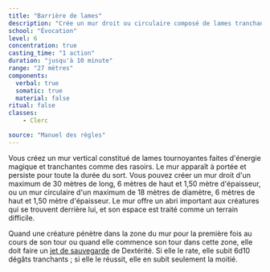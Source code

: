 ```yaml
---
title: "Barrière de lames"
description: "Crée un mur droit ou circulaire composé de lames tranchantes."
school: "Évocation"
level: 6
concentration: true
casting_time: "1 action"
duration: "jusqu'à 10 minute"
range: "27 mètres"
components:
  verbal: true
  somatic: true
  material: false
ritual: false
classes:
    - Clerc

source: "Manuel des règles"
---
```

Vous créez un mur vertical constitué de lames tournoyantes faites d'énergie magique et tranchantes comme des rasoirs. Le mur apparaît à portée et persiste pour toute la durée du sort. Vous pouvez créer un mur droit d'un maximum de 30 mètres de long, 6 mètres de haut et 1,50 mètre d'épaisseur, ou un mur circulaire d'un maximum de 18  mètres de diamètre, 6 mètres de haut et 1,50 mètre d'épaisseur. Le mur offre un abri important aux créatures qui se trouvent derrière lui, et son espace est traité comme un terrain difficile.

Quand une créature pénètre dans la zone du mur pour la première fois au cours de son tour ou quand elle commence son tour dans cette zone, elle doit faire un [jet de sauvegarde](/utiliser-les-caracteristiques#jets-de-sauvegarde) de Dextérité. Si elle le rate, elle subit 6d10 dégâts tranchants ; si elle le réussit, elle en subit seulement la moitié.
